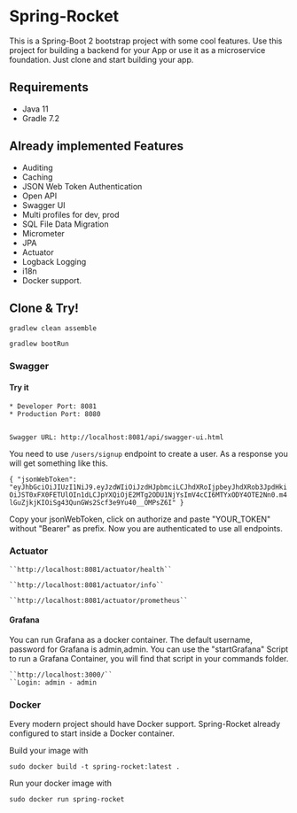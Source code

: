 # Spring-Rocket

This is a Spring-Boot 2 bootstrap project with some cool features. Use this project for building a backend for your App or use it as a microservice foundation.
Just clone and start building your app.

## Requirements ##
* Java 11
* Gradle 7.2

## Already implemented Features ##

* Auditing
* Caching
* JSON Web Token Authentication
* Open API 
* Swagger UI
* Multi profiles for dev, prod
* SQL File Data Migration
* Micrometer
* JPA
* Actuator
* Logback Logging
* i18n
* Docker support.

## Clone & Try! ##

```gradlew clean assemble```

```gradlew bootRun```

### Swagger ###


#### Try it ####
    * Developer Port: 8081
    * Production Port: 8080


    Swagger URL: http://localhost:8081/api/swagger-ui.html
You need to use ``/users/signup`` endpoint to create a user.
As a response you will get something like this.

``{
"jsonWebToken": "eyJhbGciOiJIUzI1NiJ9.eyJzdWIiOiJzdHJpbmciLCJhdXRoIjpbeyJhdXRob3JpdHkiOiJST0xFX0FETUlOIn1dLCJpYXQiOjE2MTg2ODU1NjYsImV4cCI6MTYxODY4OTE2Nn0.m4lGuZjkjKIOiSg43QunGWs2Scf3e9Yu40__OMPsZ6I"
}``

Copy your jsonWebToken, click on authorize and paste "YOUR_TOKEN" without "Bearer" as prefix. Now you are authenticated to use all endpoints.

### Actuator

    ``http://localhost:8081/actuator/health``

    ``http://localhost:8081/actuator/info``

    ``http://localhost:8081/actuator/prometheus``

#### Grafana
You can run Grafana as a docker container. The default username, password for Grafana is admin,admin.
You can use the "startGrafana" Script to run a Grafana Container, you will find that script in your commands folder.

    ``http://localhost:3000/``
    ``Login: admin - admin

### Docker
Every modern project should have Docker support. Spring-Rocket already configured to start inside a Docker container.

Build your image with

    sudo docker build -t spring-rocket:latest .

Run your docker image with

    sudo docker run spring-rocket

